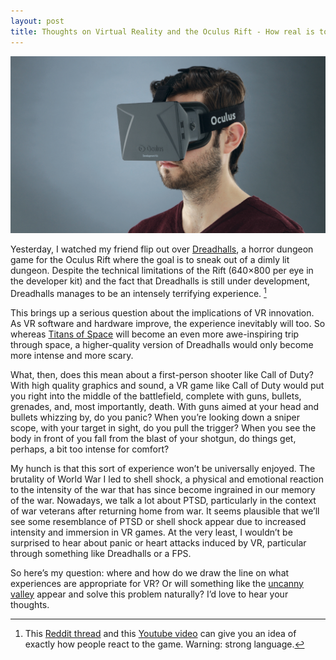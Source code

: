 ```yaml
---
layout: post
title: Thoughts on Virtual Reality and the Oculus Rift - How real is too real?
---
```


![Oculus Rift](/images/oculus.jpg)

Yesterday, I watched my friend flip out over [Dreadhalls](http://www.dreadhalls.com/), a horror dungeon game for the Oculus Rift where the goal is to sneak out of a dimly lit dungeon. Despite the technical limitations of the Rift (640×800 per eye in the developer kit) and the fact that Dreadhalls is still under development, Dreadhalls manages to be an intensely terrifying experience. [^1]

[^1]: This [Reddit thread](http://www.reddit.com/r/gaming/comments/1m16d5/amnesia_in_virtual_reality_nope_fuck_that/) and this [Youtube video](https://www.youtube.com/watch?v=fl7fz__6B-4) can give you an idea of exactly how people react to the game. Warning: strong language.

This brings up a serious question about the implications of VR innovation. As VR software and hardware improve, the experience inevitably will too. So whereas [Titans of Space](http://www.crunchywood.com/) will become an even more awe-inspiring trip through space, a higher-quality version of Dreadhalls would only become more intense and more scary.

What, then, does this mean about a first-person shooter like Call of Duty? With high quality graphics and sound, a VR game like Call of Duty would put you right into the middle of the battlefield, complete with guns, bullets, grenades, and, most importantly, death. With guns aimed at your head and bullets whizzing by, do you panic? When you’re looking down a sniper scope, with your target in sight, do you pull the trigger? When you see the body in front of you fall from the blast of your shotgun, do things get, perhaps, a bit too intense for comfort?

My hunch is that this sort of experience won’t be universally enjoyed. The brutality of World War I led to shell shock, a physical and emotional reaction to the intensity of the war that has since become ingrained in our memory of the war. Nowadays, we talk a lot about PTSD, particularly in the context of war veterans after returning home from war. It seems plausible that we’ll see some resemblance of PTSD or shell shock appear due to increased intensity and immersion in VR games. At the very least, I wouldn’t be surprised to hear about panic or heart attacks induced by VR, particular through something like Dreadhalls or a FPS.

So here’s my question: where and how do we draw the line on what experiences are appropriate for VR? Or will something like the [uncanny valley](http://en.wikipedia.org/wiki/Uncanny_valley) appear and solve this problem naturally? I’d love to hear your thoughts.
